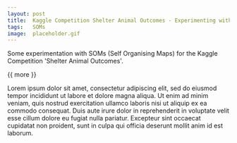 ```yaml
---
layout: post
title:  Kaggle Competition Shelter Animal Outcomes - Experimenting with SOMs
tags:   SOMs
image:  placeholder.gif
---
```


Some experimentation with SOMs (Self Organising Maps) for the Kaggle Competition 'Shelter Animal Outcomes'.

{{ more }}

Lorem ipsum dolor sit amet, consectetur adipiscing elit, sed do eiusmod tempor incididunt ut labore et dolore magna aliqua. Ut enim ad minim veniam, quis nostrud exercitation ullamco laboris nisi ut aliquip ex ea commodo consequat. Duis aute irure dolor in reprehenderit in voluptate velit esse cillum dolore eu fugiat nulla pariatur. Excepteur sint occaecat cupidatat non proident, sunt in culpa qui officia deserunt mollit anim id est laborum.

